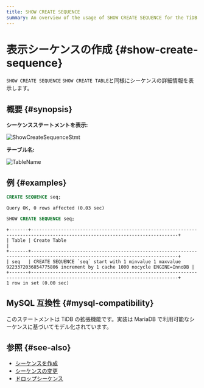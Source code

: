 ```yaml
---
title: SHOW CREATE SEQUENCE
summary: An overview of the usage of SHOW CREATE SEQUENCE for the TiDB database.
---
```


# 表示シーケンスの作成 {#show-create-sequence}

`SHOW CREATE SEQUENCE` `SHOW CREATE TABLE`と同様にシーケンスの詳細情報を表示します。

## 概要 {#synopsis}

**シーケンスステートメントを表示:**

![ShowCreateSequenceStmt](https://docs-download.pingcap.com/media/images/docs/sqlgram/ShowCreateSequenceStmt.png)

**テーブル名:**

![TableName](https://docs-download.pingcap.com/media/images/docs/sqlgram/TableName.png)

## 例 {#examples}

```sql
CREATE SEQUENCE seq;
```

    Query OK, 0 rows affected (0.03 sec)

```sql
SHOW CREATE SEQUENCE seq;
```

    +-------+----------------------------------------------------------------------------------------------------------------------------+
    | Table | Create Table                                                                                                               |
    +-------+----------------------------------------------------------------------------------------------------------------------------+
    | seq   | CREATE SEQUENCE `seq` start with 1 minvalue 1 maxvalue 9223372036854775806 increment by 1 cache 1000 nocycle ENGINE=InnoDB |
    +-------+----------------------------------------------------------------------------------------------------------------------------+
    1 row in set (0.00 sec)

## MySQL 互換性 {#mysql-compatibility}

このステートメントは TiDB の拡張機能です。実装は MariaDB で利用可能なシーケンスに基づいてモデル化されています。

## 参照 {#see-also}

-   [シーケンスを作成](/sql-statements/sql-statement-create-sequence.md)
-   [シーケンスの変更](/sql-statements/sql-statement-alter-sequence.md)
-   [ドロップシーケンス](/sql-statements/sql-statement-drop-sequence.md)
